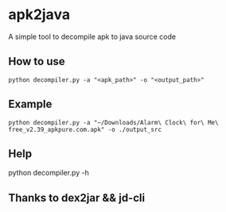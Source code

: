 # apk2java
A simple tool to decompile apk to java source code

## How to use
```shell
python decompiler.py -a "<apk_path>" -o "<output_path>"
```

## Example
```shell
python decompiler.py -a "~/Downloads/Alarm\ Clock\ for\ Me\ free_v2.39_apkpure.com.apk" -o ./output_src
```

## Help
python decompiler.py -h


## Thanks to dex2jar && jd-cli